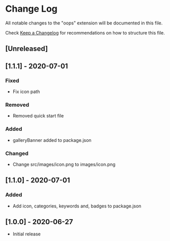 # Change Log

All notable changes to the "oops" extension will be documented in this file.

Check [Keep a Changelog](http://keepachangelog.com/) for recommendations on how to structure this file.

## [Unreleased]

## [1.1.1] - 2020-07-01
### Fixed
- Fix icon path

### Removed
- Removed quick start file

### Added
- galleryBanner added to package.json

### Changed
- Change src/images/icon.png to images/icon.png

## [1.1.0] - 2020-07-01
### Added
- Add icon, categories, keywords and, badges to package.json

## [1.0.0] - 2020-06-27
- Initial release
